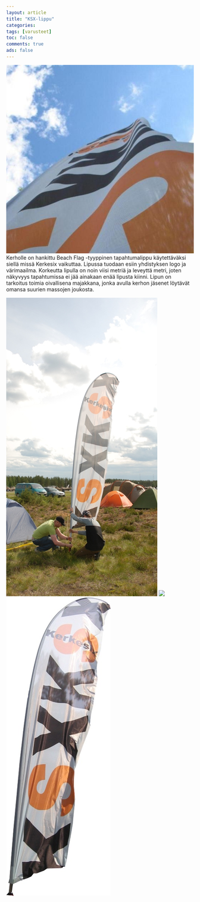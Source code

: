 ```yaml
---
layout: article 
title: "KSX-lippu" 
categories: 
tags: [varusteet]
toc: false 
comments: true 
ads: false 
---
```


![](/images/ksx-lippu/jukola%20026.jpg)Kerholle on
hankittu Beach Flag -tyyppinen tapahtumalippu käytettäväksi siellä missä
Kerkesix vaikuttaa. Lipussa tuodaan esiin yhdistyksen logo ja
värimaailma. Korkeutta lipulla on noin viisi metriä ja leveyttä metri,
joten näkyvyys tapahtumissa ei jää ainakaan enää lipusta kiinni. Lipun
on tarkoitus toimia oivallisena majakkana, jonka avulla kerhon jäsenet
löytävät omansa suurien massojen joukosta.

![](/images/ksx-lippu/Jukola2008%20016.jpg) ![](http://kerkesix.fi/images/ksx-lippu/mtb%20lohja%2024%202007%20106.jpg) ![](/images/ksx-lippu/KSX-lippu%20005.jpg) 

